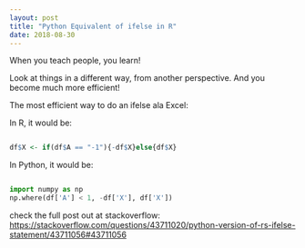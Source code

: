 ```yaml
---
layout: post
title: "Python Equivalent of ifelse in R"
date: 2018-08-30
---
```


When you teach people, you learn!

Look at things in a different way, from another perspective. And you become much more efficient!

The most efficient way to do an ifelse ala Excel:

In R, it would be:
```R

df$X <- if(df$A == "-1"){-df$X}else{df$X}

```


In Python, it would be: 

```python

import numpy as np
np.where(df['A'] < 1, -df['X'], df['X'])

```

check the full post out at stackoverflow: https://stackoverflow.com/questions/43711020/python-version-of-rs-ifelse-statement/43711056#43711056